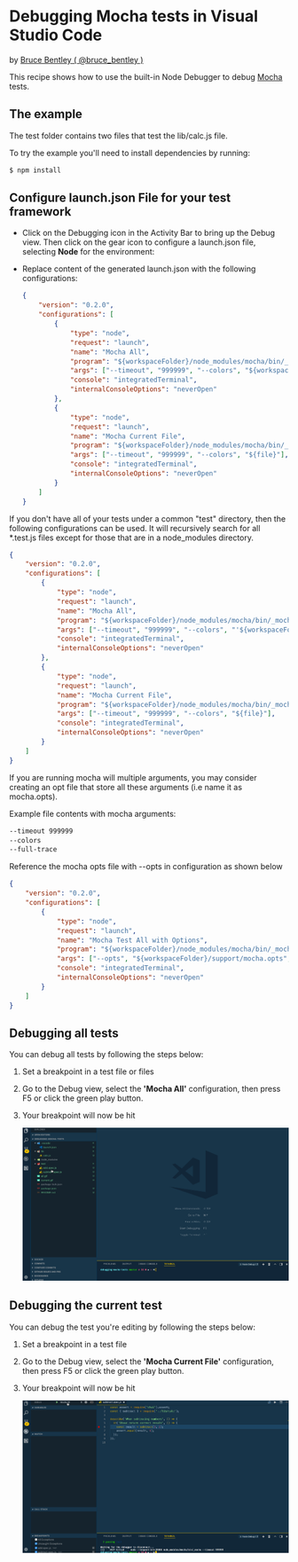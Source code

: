 # Debugging Mocha tests in Visual Studio Code

by [Bruce Bentley ( @bruce_bentley )](https://github.com/brucebentley/)

This recipe shows how to use the built-in Node Debugger to debug [Mocha](https://mochajs.org/) tests.

## The example

The test folder contains two files that test the lib/calc.js file.

To try the example you'll need to install dependencies by running:

```sh
$ npm install
```

## Configure launch.json File for your test framework

+ Click on the Debugging icon in the Activity Bar to bring up the Debug view. Then click on the gear icon to configure a launch.json file, selecting **Node** for the environment:

+ Replace content of the generated launch.json with the following configurations:

   ```json
   {
       "version": "0.2.0",
       "configurations": [
           {
               "type": "node",
               "request": "launch",
               "name": "Mocha All",
               "program": "${workspaceFolder}/node_modules/mocha/bin/_mocha",
               "args": ["--timeout", "999999", "--colors", "${workspaceFolder}/test"],
               "console": "integratedTerminal",
               "internalConsoleOptions": "neverOpen"
           },
           {
               "type": "node",
               "request": "launch",
               "name": "Mocha Current File",
               "program": "${workspaceFolder}/node_modules/mocha/bin/_mocha",
               "args": ["--timeout", "999999", "--colors", "${file}"],
               "console": "integratedTerminal",
               "internalConsoleOptions": "neverOpen"
           }
       ]
   }
   ```

If you don't have all of your tests under a common "test" directory, then the following configurations can be used. It will recursively search for all \*.test.js files except for those that are in a node_modules directory.

   ```json
   {
       "version": "0.2.0",
       "configurations": [
           {
               "type": "node",
               "request": "launch",
               "name": "Mocha All",
               "program": "${workspaceFolder}/node_modules/mocha/bin/_mocha",
               "args": ["--timeout", "999999", "--colors", "'${workspaceFolder}/{,!(node_modules)/}*/*.test.js'"],
               "console": "integratedTerminal",
               "internalConsoleOptions": "neverOpen"
           },
           {
               "type": "node",
               "request": "launch",
               "name": "Mocha Current File",
               "program": "${workspaceFolder}/node_modules/mocha/bin/_mocha",
               "args": ["--timeout", "999999", "--colors", "${file}"],
               "console": "integratedTerminal",
               "internalConsoleOptions": "neverOpen"
           }
       ]
   }
   ```

If you are running mocha will multiple arguments, you may consider creating an opt file that store all these arguments (i.e name it as mocha.opts).

Example file contents with mocha arguments: 

   ```sh
   --timeout 999999
   --colors
   --full-trace  
   ```

Reference the mocha opts file with --opts in configuration as shown below

   ```json
   {
       "version": "0.2.0",
       "configurations": [
           {
               "type": "node",
               "request": "launch",
               "name": "Mocha Test All with Options",
               "program": "${workspaceFolder}/node_modules/mocha/bin/_mocha",
               "args": ["--opts", "${workspaceFolder}/support/mocha.opts", "${workspaceFolder}/test"],
               "console": "integratedTerminal",
               "internalConsoleOptions": "neverOpen"
           }
       ]
   }
   ```

## Debugging all tests

You can debug all tests by following the steps below:

1. Set a breakpoint in a test file or files

2. Go to the Debug view, select the **'Mocha All'** configuration, then press F5 or click the green play button.

3. Your breakpoint will now be hit

   ![all](all.gif)

## Debugging the current test

You can debug the test you're editing by following the steps below:

1. Set a breakpoint in a test file

2. Go to the Debug view, select the **'Mocha Current File'** configuration, then press F5 or click the green play button.

3. Your breakpoint will now be hit

   ![current](current.gif)
